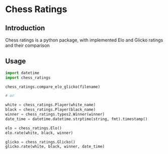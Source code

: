 # Chess Ratings

## Introduction

Chess ratings is a python package, with implemented Elo and Glicko ratings and their comparison

## Usage

```python
import datetime
import chess_ratings

chess_ratings.compare_elo_glicko(filename)

# or

white = chess_ratings.Player(white_name)
black = chess_ratings.Player(black_name)
winner = chess_ratings.types2.Winner(winner)
date_time = datetime.datetime.strptime(string, fmt).timestamp()

elo = chess_ratings.Elo()
elo.rate(white, black, winner)

glicko = chess_ratings.Glicko()
glicko.rate(white, black, winner, date_time)
```